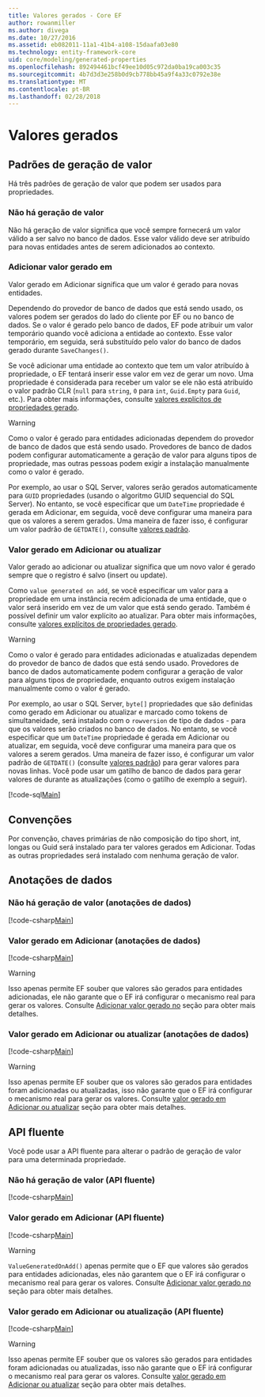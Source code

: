 ```yaml
---
title: Valores gerados - Core EF
author: rowanmiller
ms.author: divega
ms.date: 10/27/2016
ms.assetid: eb082011-11a1-41b4-a108-15daafa03e80
ms.technology: entity-framework-core
uid: core/modeling/generated-properties
ms.openlocfilehash: 892494461bcf49ee10d05c972da0ba19ca003c35
ms.sourcegitcommit: 4b7d3d3e258b0d9cb778bb45a9f4a33c0792e38e
ms.translationtype: MT
ms.contentlocale: pt-BR
ms.lasthandoff: 02/28/2018
---
```

# <a name="generated-values"></a>Valores gerados

## <a name="value-generation-patterns"></a>Padrões de geração de valor

Há três padrões de geração de valor que podem ser usados para propriedades.

### <a name="no-value-generation"></a>Não há geração de valor

Não há geração de valor significa que você sempre fornecerá um valor válido a ser salvo no banco de dados. Esse valor válido deve ser atribuído para novas entidades antes de serem adicionados ao contexto.

### <a name="value-generated-on-add"></a>Adicionar valor gerado em

Valor gerado em Adicionar significa que um valor é gerado para novas entidades.

Dependendo do provedor de banco de dados que está sendo usado, os valores podem ser gerados do lado do cliente por EF ou no banco de dados. Se o valor é gerado pelo banco de dados, EF pode atribuir um valor temporário quando você adiciona a entidade ao contexto. Esse valor temporário, em seguida, será substituído pelo valor do banco de dados gerado durante `SaveChanges()`.

Se você adicionar uma entidade ao contexto que tem um valor atribuído à propriedade, o EF tentará inserir esse valor em vez de gerar um novo. Uma propriedade é considerada para receber um valor se ele não está atribuído o valor padrão CLR (`null` para `string`, `0` para `int`, `Guid.Empty` para `Guid`, etc.). Para obter mais informações, consulte [valores explícitos de propriedades gerado](..\saving\explicit-values-generated-properties.md).

> [!WARNING]  
> Como o valor é gerado para entidades adicionadas dependem do provedor de banco de dados que está sendo usado. Provedores de banco de dados podem configurar automaticamente a geração de valor para alguns tipos de propriedade, mas outras pessoas podem exigir a instalação manualmente como o valor é gerado.
>
> Por exemplo, ao usar o SQL Server, valores serão gerados automaticamente para `GUID` propriedades (usando o algoritmo GUID sequencial do SQL Server). No entanto, se você especificar que um `DateTime` propriedade é gerada em Adicionar, em seguida, você deve configurar uma maneira para que os valores a serem gerados. Uma maneira de fazer isso, é configurar um valor padrão de `GETDATE()`, consulte [valores padrão](relational/default-values.md).

### <a name="value-generated-on-add-or-update"></a>Valor gerado em Adicionar ou atualizar

Valor gerado ao adicionar ou atualizar significa que um novo valor é gerado sempre que o registro é salvo (insert ou update).

Como `value generated on add`, se você especificar um valor para a propriedade em uma instância recém adicionada de uma entidade, que o valor será inserido em vez de um valor que está sendo gerado. Também é possível definir um valor explícito ao atualizar. Para obter mais informações, consulte [valores explícitos de propriedades gerado](..\saving\explicit-values-generated-properties.md).

> [!WARNING]  
> Como o valor é gerado para entidades adicionadas e atualizadas dependem do provedor de banco de dados que está sendo usado. Provedores de banco de dados automaticamente podem configurar a geração de valor para alguns tipos de propriedade, enquanto outros exigem instalação manualmente como o valor é gerado.
>
> Por exemplo, ao usar o SQL Server, `byte[]` propriedades que são definidas como gerado em Adicionar ou atualizar e marcado como tokens de simultaneidade, será instalado com o `rowversion` de tipo de dados - para que os valores serão criados no banco de dados. No entanto, se você especificar que um `DateTime` propriedade é gerada em Adicionar ou atualizar, em seguida, você deve configurar uma maneira para que os valores a serem gerados. Uma maneira de fazer isso, é configurar um valor padrão de `GETDATE()` (consulte [valores padrão](relational/default-values.md)) para gerar valores para novas linhas. Você pode usar um gatilho de banco de dados para gerar valores de durante as atualizações (como o gatilho de exemplo a seguir).
>
> [!code-sql[Main](../../../samples/core/Modeling/FluentAPI/Samples/ValueGeneratedOnAddOrUpdate.sql)]

## <a name="conventions"></a>Convenções

Por convenção, chaves primárias de não composição do tipo short, int, longas ou Guid será instalado para ter valores gerados em Adicionar. Todas as outras propriedades será instalado com nenhuma geração de valor.

## <a name="data-annotations"></a>Anotações de dados

### <a name="no-value-generation-data-annotations"></a>Não há geração de valor (anotações de dados)

[!code-csharp[Main](../../../samples/core/Modeling/DataAnnotations/Samples/ValueGeneratedNever.cs#Sample)]

### <a name="value-generated-on-add-data-annotations"></a>Valor gerado em Adicionar (anotações de dados)

[!code-csharp[Main](../../../samples/core/Modeling/DataAnnotations/Samples/ValueGeneratedOnAdd.cs#Sample)]

> [!WARNING]  
> Isso apenas permite EF souber que valores são gerados para entidades adicionadas, ele não garante que o EF irá configurar o mecanismo real para gerar os valores. Consulte [Adicionar valor gerado no](#value-generated-on-add) seção para obter mais detalhes.

### <a name="value-generated-on-add-or-update-data-annotations"></a>Valor gerado em Adicionar ou atualizar (anotações de dados)

[!code-csharp[Main](../../../samples/core/Modeling/DataAnnotations/Samples/ValueGeneratedOnAddOrUpdate.cs#Sample)]

> [!WARNING]  
> Isso apenas permite EF souber que os valores são gerados para entidades foram adicionadas ou atualizadas, isso não garante que o EF irá configurar o mecanismo real para gerar os valores. Consulte [valor gerado em Adicionar ou atualizar](#value-generated-on-add-or-update) seção para obter mais detalhes.

## <a name="fluent-api"></a>API fluente

Você pode usar a API fluente para alterar o padrão de geração de valor para uma determinada propriedade.

### <a name="no-value-generation-fluent-api"></a>Não há geração de valor (API fluente)

[!code-csharp[Main](../../../samples/core/Modeling/FluentAPI/Samples/ValueGeneratedNever.cs#Sample)]

### <a name="value-generated-on-add-fluent-api"></a>Valor gerado em Adicionar (API fluente)

[!code-csharp[Main](../../../samples/core/Modeling/FluentAPI/Samples/ValueGeneratedOnAdd.cs#Sample)]

> [!WARNING]  
> `ValueGeneratedOnAdd()` apenas permite que o EF que valores são gerados para entidades adicionadas, eles não garantem que o EF irá configurar o mecanismo real para gerar os valores.  Consulte [Adicionar valor gerado no](#value-generated-on-add) seção para obter mais detalhes.

### <a name="value-generated-on-add-or-update-fluent-api"></a>Valor gerado em Adicionar ou atualização (API fluente)

[!code-csharp[Main](../../../samples/core/Modeling/FluentAPI/Samples/ValueGeneratedOnAddOrUpdate.cs#Sample)]

> [!WARNING]  
> Isso apenas permite EF souber que os valores são gerados para entidades foram adicionadas ou atualizadas, isso não garante que o EF irá configurar o mecanismo real para gerar os valores. Consulte [valor gerado em Adicionar ou atualizar](#value-generated-on-add-or-update) seção para obter mais detalhes.
